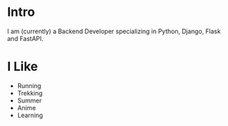 # Intro

I am (currently) a Backend Developer specializing in Python, Django, Flask and FastAPI.

# I Like

- Running
- Trekking
- Summer
- Anime
- Learning
